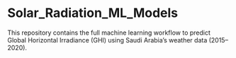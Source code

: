 # Solar_Radiation_ML_Models
This repository contains the full machine learning workflow to predict Global Horizontal Irradiance (GHI) using Saudi Arabia’s weather data (2015–2020).
